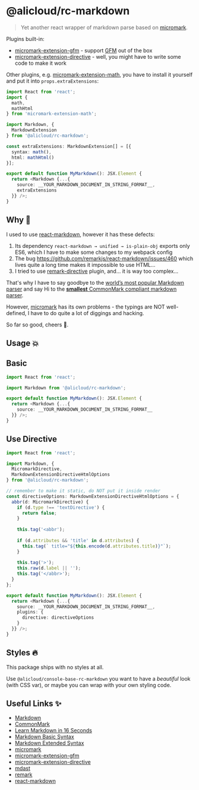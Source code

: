 # @alicloud/rc-markdown

> Yet another react wrapper of markdown parse based on [micromark].

Plugins built-in:

* [micromark-extension-gfm] - support [GFM] out of the box
* [micromark-extension-directive] - well, you might have to write some code to make it work

Other plugins, e.g. [micromark-extension-math](https://github.com/micromark/micromark-extension-math), you have to install it yourself and put it into `props.extraExtensions`:

```typescript jsx
import React from 'react';
import {
  math,
  mathHtml
} from 'micromark-extension-math';

import Markdown, {
  MarkdownExtension
} from '@alicloud/rc-markdown';

const extraExtensions: MarkdownExtension[] = [{
  syntax: math(),
  html: mathHtml()
}];

export default function MyMarkdown(): JSX.Element {
  return <Markdown {...{
    source: __YOUR_MARKDOWN_DOCUMENT_IN_STRING_FORMAT__,
    extraExtensions
  }} />;
}
```

## Why 🙈

I used to use [react-markdown], however it has these defects:

1. Its dependency `react-markdown → unified → is-plain-obj` exports only ES6, which I have to make some changes to my webpack config
2. The bug <https://github.com/remarkjs/react-markdown/issues/460> which lives quite a long time makes it impossible to use HTML...
3. I tried to use [remark-directive] plugin, and... it is way too complex...

That's why I have to say goodbye to the [world’s most popular Markdown parser](https://www.npmtrends.com/remark-parse-vs-marked-vs-markdown-it) and
say Hi to the [**smallest** CommonMark compliant markdown parser](https://github.com/micromark/micromark).

However, [micromark] has its own problems - the typings are NOT well-defined, I have to do quite a lot of diggings and hacking.

So far so good, cheers 🎉.

## Usage 💥

## Basic

```typescript jsx
import React from 'react';

import Markdown from '@alicloud/rc-markdown';

export default function MyMarkdown(): JSX.Element {
  return <Markdown {...{
    source: __YOUR_MARKDOWN_DOCUMENT_IN_STRING_FORMAT__
  }} />;
}
```

## Use Directive

```typescript jsx
import React from 'react';

import Markdown, {
  MicromarkDirective,
  MarkdownExtensionDirectiveHtmlOptions
} from '@alicloud/rc-markdown';

// remember to make it static, do NOT put it inside render
const directiveOptions: MarkdownExtensionDirectiveHtmlOptions = {
  abbr(d: MicromarkDirective) {
    if (d.type !== 'textDirective') {
      return false;
    }
    
    this.tag('<abbr');
    
    if (d.attributes && 'title' in d.attributes) {
      this.tag(` title="${this.encode(d.attributes.title)}"`);
    }
    
    this.tag('>');
    this.raw(d.label || '');
    this.tag('</abbr>');
  }
};

export default function MyMarkdown(): JSX.Element {
  return <Markdown {...{
    source: __YOUR_MARKDOWN_DOCUMENT_IN_STRING_FORMAT__,
    plugins: {
      directive: directiveOptions
    }
  }} />;
}
```

## Styles 🔥

This package ships with no styles at all.

Use `@alicloud/console-base-rc-markdown` you want to have a _beautiful_ look (with CSS var), or maybe you can wrap with your own styling code.

## Useful Links ✨

* [Markdown](https://daringfireball.net/projects/markdown)
* [CommonMark]
* [Learn Markdown in 16 Seconds](https://commonmark.org/help)
* [Markdown Basic Syntax]
* [Markdown Extended Syntax]
* [micromark]
* [micromark-extension-gfm]
* [micromark-extension-directive]
* [mdast]
* [remark]
* [react-markdown]

[react-markdown]: https://github.com/remarkjs/react-markdown
[remark-directive]: https://github.com/remarkjs/remark-directive
[Markdown Basic Syntax]: https://www.markdownguide.org/basic-syntax
[Markdown Extended Syntax]: https://www.markdownguide.org/extended-syntax
[CommonMark]: https://commonmark.org
[GFM]: https://gith[micromark]ub.github.com/gfm "GitHub Flavored Markdown"
[micromark]: https://github.com/micromark/micromark
[micromark-extension-gfm]: https://github.com/micromark/micromark-extension-gfm
[micromark-extension-directive]: https://github.com/micromark/micromark-extension-directive
[mdast]: https://github.com/syntax-tree/mdast
[remark]: https://github.com/remarkjs/remark
[react-markdown]: https://github.com/remarkjs/react-markdown
